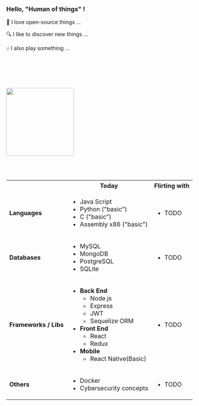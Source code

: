 ### Hello, "Human of things" !

 🤝  I love open-source things ...
 
 🔍 I like to discover new things ...

 🎶  I also play something ...

 <br /><br /> <br /><br />

<div>
 <div>
  <!-- <a href="https://github.com/becauro"> -->
  <img style="text-decoration: none" height="180em" src="https://github-readme-stats.vercel.app/api?username=becauro&show_icons=true&theme=dark&include_all_commits=true&count_private=true"/>
  <!--
  <img height="180em" src="https://github-readme-stats.vercel.app/api/top-langs/?username=becauro&layout=compact&langs_count=7&theme=dark"/>
  -->
  <!-- </a> -->
</div>

<br /><br />
</di>

<div>
<table>
<tr>
   <th> </th>
   <th>Today</th>
   <!-- <th>Yesterday</th> -->
   <th>Flirting with</th>
</tr>
<tr><td><b>Languages<b></td>
      <td> <!-- TODAY -->
         <ul>
            <li>Java Script</li>
            <li>Python ("basic")</li>
            <li>C ("basic")</li>
            <li>Assembly x86 ("basic")</li>
         </ul>
      </td>
     <!-- <td>   YESTERDAY
         <ul>
            <li>Todo</li>
         </ul>
      </td>  -->
      <td> <!-- FLIRTING -->
         <ul>
            <li>TODO</li>
         </ul>
      </td>
</tr>
<tr><td><b>Databases</b></td>
   <td> <!-- TODAY -->
     <ul>
         <li> MySQL </li>
         <li> MongoDB </li>
         <li> PostgreSQL </li>
         <li>SQLite</li>
      </ul>
   </td>
  <!-- <td>  YESTERDAY
      <ul>
         <li> Microsoft Access </li>
      </ul>
   </td> -->
   <td> <!-- FLIRTING -->
    <ul>
         <li> TODO </li>
      </ul>
   </td>
</tr>
<!-- <tr><td><b>IDEs</b></td>
   <td>  TODAY
      <ul>
         <li>Eclipse</li>
         <li>Visual Studio Code</li>
         <li>NetBeans</li>
      </ul>
   </td> 
   <td> YESTERDAY
      <ul> 
          <li>Visual Studio (not "Code")</li>
          <li>Dreamweaver</li>
      </ul>
   </td>
   <td> FLIRTING
     <ul>
         <li> TODO </li>
      </ul>
   </td>
</tr> -->
<tr><td><b>Frameworks / Libs</b></td>
   <td>  <!-- TODAY -->
      <ul>
         <li><b>Back End</b> <br/>
            <ul>
               <li>Node.js</li>
               <li>Express</li>
               <li>JWT</li>
               <li>Sequelize ORM</li>
            </ul>
         </li>
         <li><b>Front End</b>
            <ul> 
               <li>React</li>
               <li>Redux</li>
            </ul>
         </li>
         <li><b>Mobile</b>
            <ul>
               <li>React Native(Basic)</li>
            </ul>
         </li>
      </ul>
   </td>
   <td> <!-- FLIRTING -->
      <ul>
         <li> TODO </li>
      </ul>
   </td>
</tr>
<!-- <tr><td><b>Cloud</b></td>
   <td>  TODAY
      <ul> 
         <li>AWS</li>
      </ul>
   </td>
   <td> YESTERDAY
   </td>

   <td> FLIRTING
     <ul> 
         <li>AWS</li>
      </ul>
   </td>
</tr> -->
<tr><td><b>Others</b></td>
   <td><!-- TODAY -->
      <ul>
         <li>Docker</li>
         <li>Cybersecurity concepts</li>
      </ul>
   </td>
  <!-- <td> YESTERDAY 
   </td> -->
   <td><!-- FLIRTING -->
      <ul>
         <li>TODO</li>
      </ul>
   </td>
</tr>
</table>
</div>

<!--

<div>

  <a href = "mailto:michelbecauro@gmail.com"><img src="https://img.shields.io/badge/-Gmail-%23333?style=for-the-badge&logo=gmail&logoColor=white" target="_blank"></a>
  <a href="https://www.linkedin.com/in/becauro" target="_blank"><img src="https://img.shields.io/badge/-LinkedIn-%230077B5?style=for-the-badge&logo=linkedin&logoColor=white" target="_blank"></a>  
</div>

</div>
-->
